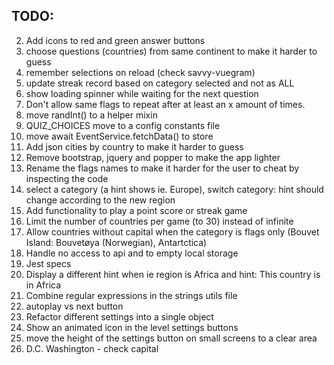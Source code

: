 ## TODO:

2. Add icons to red and green answer buttons
3. choose questions (countries) from same continent to make it harder to guess
4. remember selections on reload (check savvy-vuegram)
5. update streak record based on category selected and not as ALL
6. show loading spinner while waiting for the next question
11. Don't allow same flags to repeat after at least an x amount of times.
13. move randInt() to a helper mixin
14. QUIZ_CHOICES move to a config constants file
15. move await EventService.fetchData() to store
16. Add json cities by country to make it harder to guess
17. Remove bootstrap, jquery and popper to make the app lighter
20. Rename the flags names to make it harder for the user to cheat by inspecting the code
21. select a category (a hint shows ie. Europe), switch category: hint should change according to the new region
23. Add functionality to play a point score or streak game
24. Limit the number of countries per game (to 30) instead of infinite
25. Allow countries without capital when the category is flags only (Bouvet Island: Bouvetøya  (Norwegian), Antartctica)
26. Handle no access to api and to empty local storage
27. Jest specs
29. Display a different hint when ie region is Africa and hint: This country is in Africa
30. Combine regular expressions in the strings utils file
31. autoplay vs next button
34. Refactor different settings into a single object
35. Show an animated icon in the level settings buttons
36. move the height of the settings button on small screens to a clear area
37. D.C. Washington - check capital
